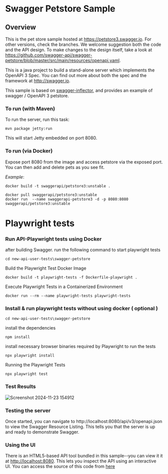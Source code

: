 # Swagger Petstore Sample

## Overview
This is the pet store sample hosted at https://petstore3.swagger.io. For other versions, check the branches.
We welcome suggestion both the code and the API design.
To make changes to the design itself, take a look at https://github.com/swagger-api/swagger-petstore/blob/master/src/main/resources/openapi.yaml.

This is a java project to build a stand-alone server which implements the OpenAPI 3 Spec.  You can find out
more about both the spec and the framework at http://swagger.io.

This sample is based on [swagger-inflector](https://github.com/swagger-api/swagger-inflector), and provides an example of swagger / OpenAPI 3 petstore.

### To run (with Maven)
To run the server, run this task:

```
mvn package jetty:run
```

This will start Jetty embedded on port 8080.

### To run (via Docker)

Expose port 8080 from the image and access petstore via the exposed port. You can then add and delete pets as you see fit.


*Example*:

```
docker build -t swaggerapi/petstore3:unstable .
```

```
docker pull swaggerapi/petstore3:unstable
docker run  --name swaggerapi-petstore3 -d -p 8080:8080 swaggerapi/petstore3:unstable
```
# Playwright tests

### Run API-Playwright tests using Docker
after building Swagger. run the following command to start playwright tests
``` 
cd new-api-user-tests\swagger-petstore
``` 
Build the Playwright Test Docker Image
``` 
docker build -t playwright-tests -f Dockerfile-playwright . 
```
Execute Playwright Tests in a Containerized Environment
```
docker run --rm --name playwright-tests playwright-tests
```

### Install & run playwright tests without using docker ( optional )
```
cd new-api-user-tests\swagger-petstore
 ```
 install the dependencies
 ```
 npm install
```
 install necessary browser binaries required by Playwright to run the tests
```
npx playwright install
```
Running the Playwright Tests
```
npx playwright test
```
### Test Results
![Screenshot 2024-11-23 154912](https://github.com/user-attachments/assets/0334ed4c-9c99-4a48-bb59-92b309e80c79)

### Testing the server
Once started, you can navigate to http://localhost:8080/api/v3/openapi.json to view the Swagger Resource Listing.
This tells you that the server is up and ready to demonstrate Swagger.

### Using the UI
There is an HTML5-based API tool bundled in this sample--you can view it it at [http://localhost:8080](http://localhost:8080). This lets you inspect the API using an interactive UI.  You can access the source of this code from [here](https://github.com/swagger-api/swagger-ui)

